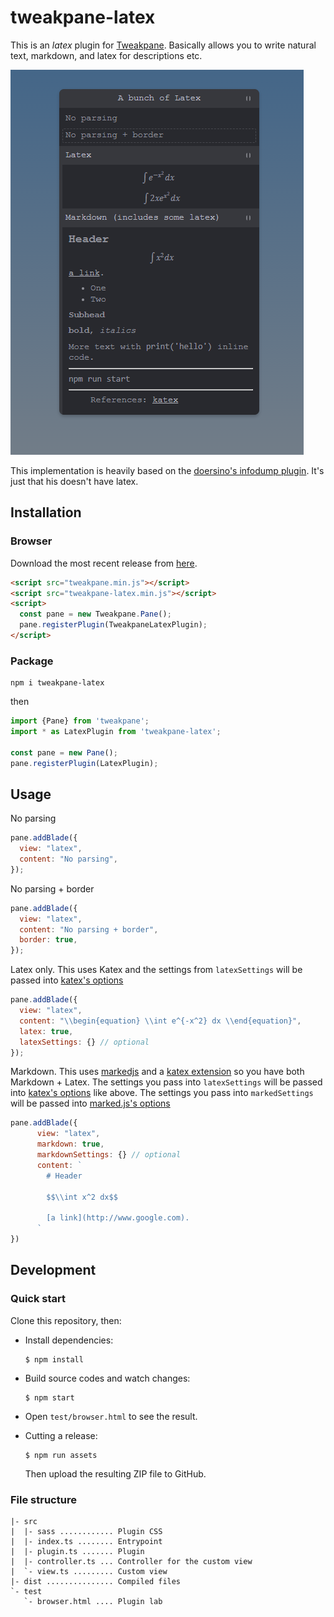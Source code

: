 # tweakpane-latex

This is an *latex* plugin for [Tweakpane](https://cocopon.github.io/tweakpane/). Basically allows you to write natural text, markdown, and latex for descriptions etc. 

![](screenshot.png)

This implementation is heavily based on the [doersino's infodump plugin](https://github.com/doersino/tweakpane-plugin-infodump). It's just that his doesn't have latex.

## Installation

### Browser

Download the most recent release from [here](https://github.com/curtisjhu/tweakpane-latex/releases).

```html
<script src="tweakpane.min.js"></script>
<script src="tweakpane-latex.min.js"></script>
<script>
  const pane = new Tweakpane.Pane();
  pane.registerPlugin(TweakpaneLatexPlugin);
</script>
```


### Package
```
npm i tweakpane-latex
```
then
```js
import {Pane} from 'tweakpane';
import * as LatexPlugin from 'tweakpane-latex';

const pane = new Pane();
pane.registerPlugin(LatexPlugin);
```


## Usage

No parsing
```js
pane.addBlade({
  view: "latex",
  content: "No parsing",
});
```

No parsing + border
```js
pane.addBlade({
  view: "latex",
  content: "No parsing + border",
  border: true,
});
```
Latex only. This uses Katex and the settings from `latexSettings` will be passed into [katex's options](https://katex.org/docs/options.html)
```js
pane.addBlade({
  view: "latex",
  content: "\\begin{equation} \\int e^{-x^2} dx \\end{equation}",
  latex: true,
  latexSettings: {} // optional
});
```

Markdown. This uses [markedjs](https://marked.js.org/) and a [katex extension](https://github.com/UziTech/marked-katex-extension) so you have both Markdown + Latex. The settings you pass into `latexSettings` will be passed into [katex's options](https://katex.org/docs/options.html) like above. The settings you pass into `markedSettings` will be passed into [marked.js's options](https://github.com/UziTech/marked-katex-extension)

```js
pane.addBlade({
      view: "latex",
      markdown: true,
      markdownSettings: {} // optional
      content: `
        # Header

        $$\\int x^2 dx$$

        [a link](http://www.google.com).
      `
})
```

## Development

### Quick start

Clone this repository, then:

* Install dependencies:

  ```
  $ npm install
  ```

* Build source codes and watch changes:

  ```
  $ npm start
  ```

* Open `test/browser.html` to see the result.

* Cutting a release:

  ```
  $ npm run assets
  ```

  Then upload the resulting ZIP file to GitHub.

### File structure

```
|- src
|  |- sass ............ Plugin CSS
|  |- index.ts ........ Entrypoint
|  |- plugin.ts ....... Plugin
|  |- controller.ts ... Controller for the custom view
|  `- view.ts ......... Custom view
|- dist ............... Compiled files
`- test
   `- browser.html .... Plugin lab
```



